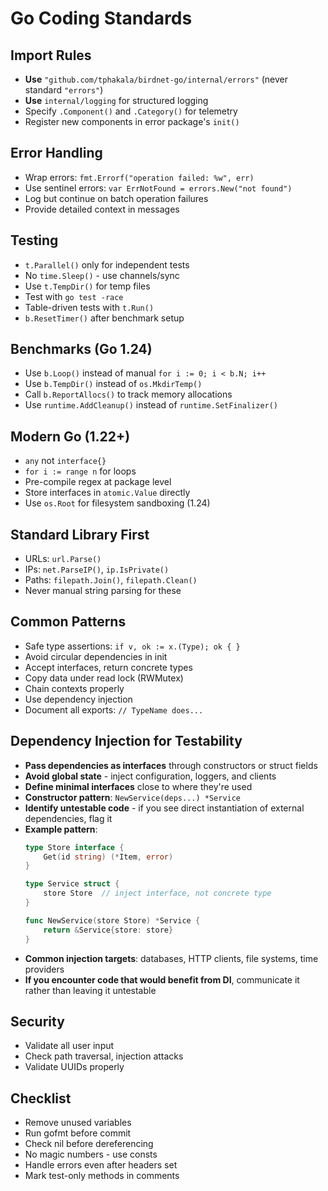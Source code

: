 # Go Coding Standards

## Import Rules
- **Use** `"github.com/tphakala/birdnet-go/internal/errors"` (never standard `"errors"`)
- **Use** `internal/logging` for structured logging
- Specify `.Component()` and `.Category()` for telemetry
- Register new components in error package's `init()`

## Error Handling
- Wrap errors: `fmt.Errorf("operation failed: %w", err)`
- Use sentinel errors: `var ErrNotFound = errors.New("not found")`
- Log but continue on batch operation failures
- Provide detailed context in messages

## Testing
- `t.Parallel()` only for independent tests
- No `time.Sleep()` - use channels/sync
- Use `t.TempDir()` for temp files
- Test with `go test -race`
- Table-driven tests with `t.Run()`
- `b.ResetTimer()` after benchmark setup

## Benchmarks (Go 1.24)
- Use `b.Loop()` instead of manual `for i := 0; i < b.N; i++`
- Use `b.TempDir()` instead of `os.MkdirTemp()`
- Call `b.ReportAllocs()` to track memory allocations
- Use `runtime.AddCleanup()` instead of `runtime.SetFinalizer()`

## Modern Go (1.22+)
- `any` not `interface{}`
- `for i := range n` for loops
- Pre-compile regex at package level
- Store interfaces in `atomic.Value` directly
- Use `os.Root` for filesystem sandboxing (1.24)

## Standard Library First
- URLs: `url.Parse()`
- IPs: `net.ParseIP()`, `ip.IsPrivate()`
- Paths: `filepath.Join()`, `filepath.Clean()`
- Never manual string parsing for these

## Common Patterns
- Safe type assertions: `if v, ok := x.(Type); ok { }`
- Avoid circular dependencies in init
- Accept interfaces, return concrete types
- Copy data under read lock (RWMutex)
- Chain contexts properly
- Use dependency injection
- Document all exports: `// TypeName does...`

## Dependency Injection for Testability
- **Pass dependencies as interfaces** through constructors or struct fields
- **Avoid global state** - inject configuration, loggers, and clients
- **Define minimal interfaces** close to where they're used
- **Constructor pattern**: `NewService(deps...) *Service`
- **Identify untestable code** - if you see direct instantiation of external dependencies, flag it
- **Example pattern**:
  ```go
  type Store interface {
      Get(id string) (*Item, error)
  }
  
  type Service struct {
      store Store  // inject interface, not concrete type
  }
  
  func NewService(store Store) *Service {
      return &Service{store: store}
  }
  ```
- **Common injection targets**: databases, HTTP clients, file systems, time providers
- **If you encounter code that would benefit from DI**, communicate it rather than leaving it untestable

## Security
- Validate all user input
- Check path traversal, injection attacks
- Validate UUIDs properly

## Checklist
- Remove unused variables
- Run gofmt before commit
- Check nil before dereferencing
- No magic numbers - use consts
- Handle errors even after headers set
- Mark test-only methods in comments